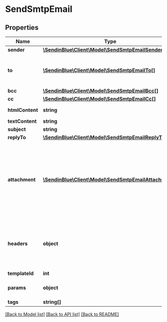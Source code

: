 # SendSmtpEmail

## Properties
Name | Type | Description | Notes
------------ | ------------- | ------------- | -------------
**sender** | [**\SendinBlue\Client\Model\SendSmtpEmailSender**](SendSmtpEmailSender.md) |  | [optional] 
**to** | [**\SendinBlue\Client\Model\SendSmtpEmailTo[]**](SendSmtpEmailTo.md) | List of email addresses and names (optional) of the recipients. For example, &#x60;[{\&quot;name\&quot;:\&quot;Jimmy\&quot;, \&quot;email\&quot;:\&quot;jimmy98@example.com\&quot;}, {\&quot;name\&quot;:\&quot;Joe\&quot;, \&quot;email\&quot;:\&quot;joe@example.com\&quot;}]&#x60; | 
**bcc** | [**\SendinBlue\Client\Model\SendSmtpEmailBcc[]**](SendSmtpEmailBcc.md) | List of email addresses and names (optional) of the recipients in bcc | [optional] 
**cc** | [**\SendinBlue\Client\Model\SendSmtpEmailCc[]**](SendSmtpEmailCc.md) | List of email addresses and names (optional) of the recipients in cc | [optional] 
**htmlContent** | **string** | HTML body of the message ( Mandatory if &#39;templateId&#39; is not passed, ignored if &#39;templateId&#39; is passed ) | [optional] 
**textContent** | **string** | Plain Text body of the message ( Ignored if &#39;templateId&#39; is passed ) | [optional] 
**subject** | **string** | Subject of the message. Mandatory if &#39;templateId&#39; is not passed | [optional] 
**replyTo** | [**\SendinBlue\Client\Model\SendSmtpEmailReplyTo**](SendSmtpEmailReplyTo.md) |  | [optional] 
**attachment** | [**\SendinBlue\Client\Model\SendSmtpEmailAttachment[]**](SendSmtpEmailAttachment.md) | Pass the absolute URL (no local file) or the base64 content of the attachment along with the attachment name (Mandatory if attachment content is passed). For example, &#x60;[{\&quot;url\&quot;:\&quot;https://attachment.domain.com/myAttachmentFromUrl.jpg\&quot;, \&quot;name\&quot;:\&quot;myAttachmentFromUrl.jpg\&quot;}, {\&quot;content\&quot;:\&quot;base64 example content\&quot;, \&quot;name\&quot;:\&quot;myAttachmentFromBase64.jpg\&quot;}]&#x60;. Allowed extensions for attachment file: xlsx, xls, ods, docx, docm, doc, csv, pdf, txt, gif, jpg, jpeg, png, tif, tiff, rtf, bmp, cgm, css, shtml, html, htm, zip, xml, ppt, pptx, tar, ez, ics, mobi, msg, pub, eps, odt, mp3, m4a, m4v, wma, ogg, flac, wav, aif, aifc, aiff, mp4, mov, avi, mkv, mpeg, mpg and wmv ( If &#39;templateId&#39; is passed and is in New Template Language format then both attachment url and content are accepted. If template is in Old template Language format, then &#39;attachment&#39; is ignored ) | [optional] 
**headers** | **object** | Pass the set of custom headers (not the standard headers) that shall be sent along the mail headers in the original email. &#39;sender.ip&#39; header can be set (only for dedicated ip users) to mention the IP to be used for sending transactional emails. Headers are allowed in &#x60;This-Case-Only&#x60; (i.e. words separated by hyphen with first letter of each word in capital letter), they will be converted to such case styling if not in this format in the request payload. For example, &#x60;{\&quot;sender.ip\&quot;:\&quot;1.2.3.4\&quot;, \&quot;X-Mailin-custom\&quot;:\&quot;some_custom_header\&quot;}&#x60;. | [optional] 
**templateId** | **int** | Id of the template | [optional] 
**params** | **object** | Pass the set of attributes to customize the template. For example, {\&quot;FNAME\&quot;:\&quot;Joe\&quot;, \&quot;LNAME\&quot;:\&quot;Doe\&quot;}. It&#39;s considered only if template is in New Template Language format. | [optional] 
**tags** | **string[]** | Tag your emails to find them more easily | [optional] 

[[Back to Model list]](../../README.md#documentation-for-models) [[Back to API list]](../../README.md#documentation-for-api-endpoints) [[Back to README]](../../README.md)


